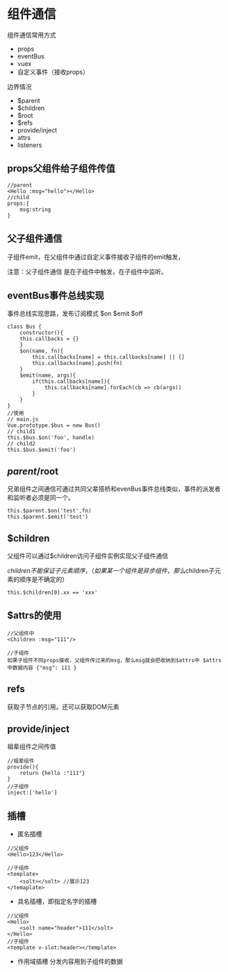 # 组件通信

组件通信常用方式
- props
- eventBus
- vuex
- 自定义事件（接收props）

边界情况
- $parent
- $children
- $root 
- $refs
- provide/inject 
- attrs
- listeners


## props父组件给子组件传值
```
//parent 
<Hello :msg="hello"></Hello>
//child
props:{
    msg:string
}

```
## 父子组件通信
子组件emit，在父组件中通过自定义事件接收子组件的emit触发，

注意：父子组件通信 是在子组件中触发，在子组件中监听。
## eventBus事件总线实现
事件总线实现思路，发布订阅模式 $on $emit $off
```
class Bus {
    constructor(){
    this.callbacks = {}
    }
    $on(name, fn){
        this.callbacks[name] = this.callbacks[name] || []
        this.callbacks[name].push(fn)
    }
    $emit(name, args){
        if(this.callbacks[name]){
            this.callbacks[name].forEach(cb => cb(args))
        }
    }
}
//使用
// main.js
Vue.prototype.$bus = new Bus()
// child1
this.$bus.$on('foo', handle)
// child2
this.$bus.$emit('foo')
```


## $parent/$root
兄弟组件之间通信可通过共同父辈搭桥和evenBus事件总线类似，事件的派发者和监听者必须是同一个。
```
this.$parent.$on('test',fn)
this.$parent.$emit('test')
```

## $children
父组件可以通过$children访问子组件实例实现父子组件通信

$children不能保证子元素顺序，（如果某一个组件是异步组件，那么$children子元素的顺序是不确定的）
```
this.$children[0].xx == 'xxx'
```

## $attrs的使用
```
//父组件中
<Children :msg="111"/>

//子组件
如果子组件不同props接收，父组件传过来的msg，那么msg就会把收纳到$attrs中 $attrs中数据内容 {"msg": 111 }
```


## refs
获取子节点的引用。还可以获取DOM元素


## provide/inject
祖辈组件之间传值
```
//祖辈组件
provide(){
    return {hello :"111"}
}
//子组件
inject:['hello']
```

## 插槽
- 匿名插槽
```
//父组件 
<Hello>123</Hello>

//子组件
<template>
    <solt></solt> //展示123
</temaplate>
```

- 具名插槽，即指定名字的插槽
```
//父组件
<Hello>
    <solt name="header">111</solt>
</Hello>
//子组件
<template v-slot:header></template>
```

- 作用域插槽
分发内容用到子组件的数据